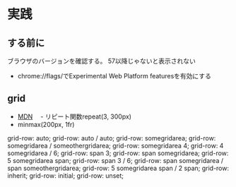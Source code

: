 
# 実践

## する前に
ブラウザのバージョンを確認する。
57以降じゃないと表示されない

 - chrome://flags/でExperimental Web Platform featuresを有効にする

## grid

 - [MDN](https://developer.mozilla.org/ja/docs/Web/CSS/CSS_Grid_Layout "MDN")
　- リピート関数repeat(3, 300px)
 - minmax(200px, 1fr)


grid-row: auto;
grid-row: auto / auto;
grid-row: somegridarea;
grid-row: somegridarea / someothergridarea;
grid-row: somegridarea 4;
grid-row: 4 somegridarea / 6;
grid-row: span 3;
grid-row: span somegridarea;
grid-row: 5 somegridarea span;
grid-row: span 3 / 6;
grid-row: span somegridarea / span someothergridarea;
grid-row: 5 somegridarea span / 2 span;
grid-row: inherit;
grid-row: initial;
grid-row: unset;
